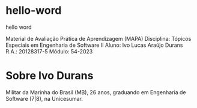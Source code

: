 # hello-word
hello word

Material de Avaliação Prática de Aprendizagem (MAPA)
Disciplina: Tópicos Especiais em Engenharia de Software II
Aluno: Ivo Lucas Araújo Durans
R.A.: 20128317-5
Módulo: 54-2023

<h1>Sobre Ivo Durans</h1>
<p>Militar da Marinha do Brasil (MB), 26 anos, graduando em Engenharia de Software (7|8), na Unicesumar.</p>
